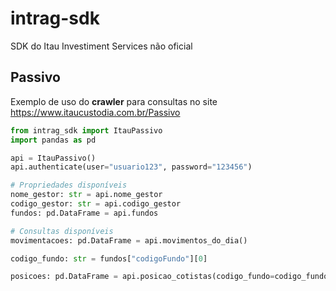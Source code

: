 # intrag-sdk

SDK do Itau Investiment Services não oficial

## Passivo

Exemplo de uso do **crawler** para consultas no site https://www.itaucustodia.com.br/Passivo

```python
from intrag_sdk import ItauPassivo
import pandas as pd

api = ItauPassivo()
api.authenticate(user="usuario123", password="123456")

# Propriedades disponíveis
nome_gestor: str = api.nome_gestor
codigo_gestor: str = api.codigo_gestor
fundos: pd.DataFrame = api.fundos

# Consultas disponíveis
movimentacoes: pd.DataFrame = api.movimentos_do_dia()

codigo_fundo: str = fundos["codigoFundo"][0]

posicoes: pd.DataFrame = api.posicao_cotistas(codigo_fundo=codigo_fundo)
```
